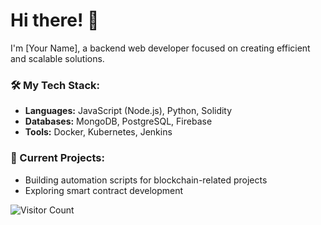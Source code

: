 # Hi there! 👋

I'm [Your Name], a backend web developer focused on creating efficient and scalable solutions.

### 🛠️ My Tech Stack:
- **Languages:** JavaScript (Node.js), Python, Solidity
- **Databases:** MongoDB, PostgreSQL, Firebase
- **Tools:** Docker, Kubernetes, Jenkins

### 🔭 Current Projects:
- Building automation scripts for blockchain-related projects
- Exploring smart contract development

![Visitor Count](https://komarev.com/ghpvc/?username=phat-kafi&color=blue)